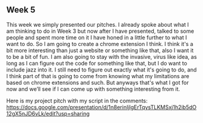 ## Week 5

This week we simply presented our pitches. I already spoke about what I am thinking to do in Week 3 but now after I have presented, talked to some people and spent more time on it I have honed in a little further to what I want to do. So I am going to create a chrome extension I think. I think it's a bit more interesting than just a website or something like that, also I want it to be a bit of fun. I am also going to stay with the invasive, virus like idea, as long as I can figure out the code for something like that, but I do want to include jazz into it. I still need to figure out exactly what it's going to do, and I think part of that is going to come from knowing what my limitations are based on chrome extensions and such. But anyways that's what I got for now and we’ll see if I can come up with something interesting from it.

Here is my project pitch with my script in the comments:
https://docs.google.com/presentation/d/1n8erinIjlgErTqysTLKMSxj1h2ib5dO12gX5nJD6vLk/edit?usp=sharing
